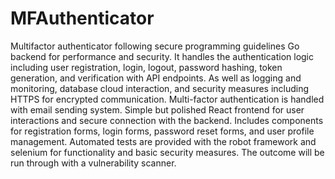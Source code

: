 # MFAuthenticator
Multifactor authenticator following secure programming guidelines
Go backend for performance and security. It handles the authentication logic including user registration, login, logout, password hashing, token generation, and verification with API endpoints. As well as logging and monitoring, database cloud interaction, and security measures including HTTPS for encrypted communication. Multi-factor authentication is handled with email sending system.
Simple but polished React frontend for user interactions and secure connection with the backend. Includes components for registration forms, login forms, password reset forms, and user profile management.
Automated tests are provided with the robot framework and selenium for functionality and basic security measures. The outcome will be run through with a vulnerability scanner.

